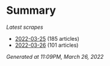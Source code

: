 # Summary
*Latest scrapes*
* [2022-03-25](https://github.com/nuuuwan/news_lk/blob/data/news_lk.2022-03-25.json) (185 articles)
* [2022-03-26](https://github.com/nuuuwan/news_lk/blob/data/news_lk.2022-03-26.json) (101 articles)

*Generated at 11:09PM, March 26, 2022*